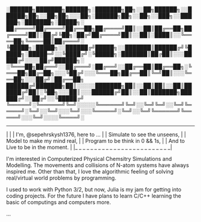 
 
░██████╗███████╗██████╗░███████╗██╗░░██╗██████╗░░██████╗██╗░░██╗██╗░░░██╗░██████╗██╗░░██╗░░███╗░░██████╗░███████╗░█████╗░
██╔════╝██╔════╝██╔══██╗██╔════╝██║░░██║██╔══██╗██╔════╝██║░██╔╝╚██╗░██╔╝██╔════╝██║░░██║░████║░░╚════██╗╚════██║██╔═══╝░
╚█████╗░█████╗░░██████╔╝█████╗░░███████║██████╔╝╚█████╗░█████═╝░░╚████╔╝░╚█████╗░███████║██╔██║░░░█████╔╝░░░░██╔╝██████╗░
░╚═══██╗██╔══╝░░██╔═══╝░██╔══╝░░██╔══██║██╔══██╗░╚═══██╗██╔═██╗░░░╚██╔╝░░░╚═══██╗██╔══██║╚═╝██║░░░╚═══██╗░░░██╔╝░██╔══██╗
██████╔╝███████╗██║░░░░░███████╗██║░░██║██║░░██║██████╔╝██║░╚██╗░░░██║░░░██████╔╝██║░░██║███████╗██████╔╝░░██╔╝░░╚█████╔╝
╚═════╝░╚══════╝╚═╝░░░░░╚══════╝╚═╝░░╚═╝╚═╝░░╚═╝╚═════╝░╚═╝░░╚═╝░░░╚═╝░░░╚═════╝░╚═╝░░╚═╝╚══════╝╚═════╝░░░╚═╝░░░░╚════╝░
 _ _ _ _ _ _ _ _ _ _ _ _ _ _ _ _ _ _ _ _ _ _ _ _ _ 
|                                                 |
|  I'm, @sepehrskysh1376, here to ...             |
|    Simulate to see the unseens,                 |
|      Model to make my mind real,                |
|        Program to be think in 0 && 1s,          |
|          And to Live to be in the moment.       |
|_ _ _ _ _ _ _ _ _ _ _ _ _ _ _ _ _ _ _ _ _ _ _ _ _|

I'm interested in Computerized Physical Chemsitry Simulations and Modelling. The movements and collisions of N-atom systems have always inspired me.
Other than that, I love the algorithmic feeling of solving real/virtual world problems by programming.

I used to work with Python 3/2, but now, Julia is my jam for getting into coding projects. For the future I have plans to learn C/C++ learning the basic of computings and computers more.

...


